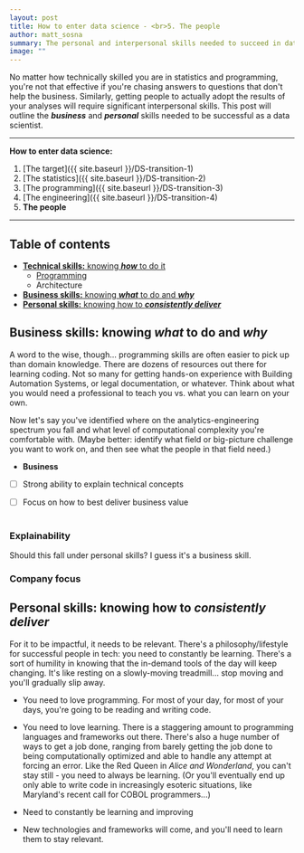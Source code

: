 ```yaml
---
layout: post
title: How to enter data science - <br>5. The people
author: matt_sosna
summary: The personal and interpersonal skills needed to succeed in data science
image: ""
---
```

No matter how technically skilled you are in statistics and programming, you're not that effective if you're chasing answers to questions that don't help the business. Similarly, getting people to actually adopt the results of your analyses will require significant interpersonal skills. This post will outline the _**business**_ and _**personal**_ skills needed to be successful as a data scientist.

---
**How to enter data science:**
1. [The target]({{  site.baseurl  }}/DS-transition-1)
2. [The statistics]({{  site.baseurl  }}/DS-transition-2)
3. [The programming]({{  site.baseurl  }}/DS-transition-3)
4. [The engineering]({{  site.baseurl  }}/DS-transition-4)
5. **The people**
---

## Table of contents
* [**Technical skills:** knowing _**how**_ to do it](#technical-skills-knowing-how-to-do-it)
  - [Programming](#programming)
  - Architecture
* [**Business skills:** knowing _**what**_ to do and _**why**_](#business-skills-knowing-what-to-do-and-why)
* [**Personal skills:** knowing how to _**consistently deliver**_](#personal-skills-knowing-how-to-consistently-deliver)


## Business skills: knowing *what* to do and *why*
A word to the wise, though... programming skills are often easier to pick up than domain knowledge. There are dozens of resources out there for learning coding. Not so many for getting hands-on experience with Building Automation Systems, or legal documentation, or whatever. Think about what you would need a professional to teach you vs. what you can learn on your own.

Now let's say you've identified where on the analytics-engineering spectrum you fall and what level of computational complexity you're comfortable with. (Maybe better: identify what field or big-picture challenge you want to work on, and then see what the people in that field need.)

* **Business**
- [ ] Strong ability to explain technical concepts
- [ ] Focus on how to best deliver business value <br><br>


### Explainability
Should this fall under personal skills? I guess it's a business skill.

### Company focus

## Personal skills: knowing how to *consistently deliver*
For it to be impactful, it needs to be relevant. There's a philosophy/lifestyle for successful people in tech: you need to constantly be learning. There's a sort of humility in knowing that the in-demand tools of the day will keep changing. It's like resting on a slowly-moving treadmill... stop moving and you'll gradually slip away.

* You need to love programming. For most of your day, for most of your days, you're going to be reading and writing code.
* You need to love learning. There is a staggering amount to programming languages and frameworks out there. There's also a huge number of ways to get a job done, ranging from barely getting the job done to being computationally optimized and able to handle any attempt at forcing an error. Like the Red Queen in *Alice and Wonderland*, you can't stay still - you need to always be learning. (Or you'll eventually end up only able to write code in increasingly esoteric situations, like Maryland's recent call for COBOL programmers...)

* Need to constantly be learning and improving
* New technologies and frameworks will come, and you'll need to learn them to stay relevant.
